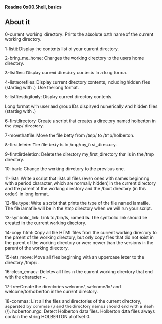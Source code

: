 **Readme 0x00.Shell, basics**

About it
---------------------------------------------

0-current_working_directory: Prints the absolute path name of the current working directory.

1-listit: Display the contents list of your current directory.

2-bring_me_home: Changes the working directory to the users home directory.

3-listfiles: Display current directory contents in a long format

4-listmorefiles: Display current directory contents, including hidden files (starting with .). Use the long format.

5-listfilesdigitonly: Display current directory contents.

Long format
with user and group IDs displayed numerically
And hidden files (starting with .)

6-firstdirectory: Create a script that creates a directory named holberton in the /tmp/ directory.

7-movethatfile: Move the file betty from /tmp/ to /tmp/holberton.

8-firstdelete: The file betty is in /tmp/my_first_directory.

9-firstdirdeletion: Delete the directory my_first_directory that is in the /tmp directory.

10-back: Change the working directory to the previous one.

11-lists: Write a script that lists all files (even ones with names beginning with a period character, which are normally hidden) in the current directory and the parent of the working directory and the /boot directory (in this order), in long format.

12-file_type: Write a script that prints the type of the file named iamafile. The file iamafile will be in the /tmp directory when we will run your script.

13-symbolic_link: Link to /bin/ls, named __ls__. The symbolic link should be created in the current working directory.

14-copy_html: Copy all the HTML files from the current working directory to the parent of the working directory, but only copy files that did not exist in the parent of the working directory or were newer than the versions in the parent of the working directory.

15-lets_move: Move all files beginning with an uppercase letter to the directory /tmp/u.

16-clean_emacs: Deletes all files in the current working directory that end with the character ~.

17-tree:Create the directories welcome/, welcome/to/ and welcome/to/holberton in the current directory.

18-commas: List all the files and directories of the current directory, separated by commas (,) and the directory names should end with a slash (/).
holberton.mgc: Detect Holberton data files. Holberton data files always contain the string HOLBERTON at offset 0.
